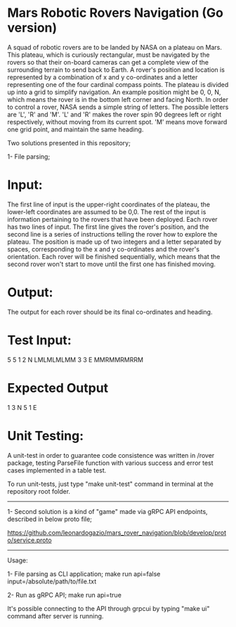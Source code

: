 # Mars Robotic Rovers Navigation (Go version)

A squad of robotic rovers are to be landed by NASA on a plateau on Mars. This plateau, which is curiously rectangular, must be navigated by the rovers so that their on-board cameras can get a complete view of the surrounding terrain to send back to Earth. A rover's position and location is represented by a combination of x and y co-ordinates and a letter representing one of the four cardinal compass points. The plateau is divided up into a grid to simplify navigation. An example position might be 0, 0, N, which means the rover is in the bottom left corner and facing North. In order to control a rover, NASA sends a simple string of letters. The possible letters are 'L', 'R' and 'M'. 'L' and 'R' makes the rover spin 90 degrees left or right respectively, without moving from its current spot. 'M' means move forward one grid point, and maintain the same heading.

Two solutions presented in this repository;

1- File parsing;

# Input:
The first line of input is the upper-right coordinates of the plateau, the lower-left coordinates are assumed to be 0,0. The rest of the input is information pertaining to the rovers that have been deployed. Each rover has two lines of input. The first line gives the rover's position, and the second line is a series of instructions telling the rover how to explore the plateau. The position is made up of two integers and a letter separated by spaces, corresponding to the x and y co-ordinates and the rover's orientation. Each rover will be finished sequentially, which means that the second rover won't start to move until the first one has finished moving.

# Output:
The output for each rover should be its final co-ordinates and heading.

# Test Input:
5 5
1 2 N
LMLMLMLMM
3 3 E
MMRMMRMRRM

# Expected Output
1 3 N
5 1 E

# Unit Testing:

A unit-test in order to guarantee code consistence was written in /rover package, testing ParseFile function with various success and error test cases implemented in a table test.

To run unit-tests, just type "make unit-test" command in terminal at the repository root folder.

--------------------------------------------------------------------------------------------------------

1- Second solution is a kind of "game" made via gRPC API endpoints, described in below proto file;

https://github.com/leonardogazio/mars_rover_navigation/blob/develop/proto/service.proto

--------------------------------------------------------------------------------------------------------

Usage:

1- File parsing as CLI application;
make run api=false input=/absolute/path/to/file.txt

2- Run as gRPC API;
make run api=true

It's possible connecting to the API through grpcui by typing "make ui" command after server is running.

